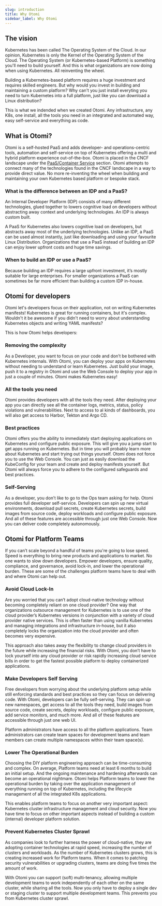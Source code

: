```yaml
---
slug: introduction
title: Why Otomi
sidebar_label: Why Otomi
---
```


## The vision
Kubernetes has been called The Operating System of the Cloud. In our opinion, Kubernetes is only the Kernel of the Operating System of the Cloud. The Operating System (or Kubernetes-based Platform) is something you'll need to build yourself. And this is what organizations are now doing when using Kubernetes. All reinventing the wheel.

Building a Kubernetes-based platform requires a huge investment and requires skilled engineers. But why would you invest in building and maintaining a custom platform? Why can't you just install everyting you need to turn Kubernetes into a full platform, just like you can download a Linux distribution? 

This is what we indended when we created Otomi. Any infrastructure, any K8s, one install, all the tools you need in an integrated and automated way, easy self-service and everything as code.

## What is Otomi?

Otomi is a self-hosted PaaS and adds developer- and operations-centric tools, automation and self-service on top of Kubernetes offering a multi and hybrid platform experience out-of-the-box. Otomi is placed in the CNCF landscape under the [PaaS/Container Service](https://landscape.cncf.io/guide#platform--paas-container-service) section. Otomi attempts to connect many of the technologies found in the CNCF landscape in a way to provide direct value. No more re-inventing the wheel when building and maintaining your own Kubernetes based platform or bespoke stack.

### What is the difference between an IDP and a PaaS?

An Internal Developer Platform (IDP) consists of many different technologies, glued together to lowers cognitive load on developers without abstracting away context and underlying technologies. An IDP is always custom built.

A PaaS for Kubernetes also lowers cognitive load on developers, but abstracts away most of the underlying technologies. Unlike an IDP, a PaaS can be used almost instantly, just like downloading and using your favourite Linux Distribution. Organizations that use a PaaS instead of building an IDP can enjoy lower upfront costs and huge time savings.

### When to build an IDP or use a PaaS?

Because building an IDP requires a large upfront investment, it’s mostly suitable for large enterprises. For smaller organizations a PaaS can sometimes be far more efficient than building a custom IDP in-house.

## Otomi for developers
Otomi let's developers focus on their application, not on writing Kubernetes manifests! Kubernetes is great for running containers, but it's complex. Wouldn't it be awesome if you didn't need to worry about understanding Kubernetes objects and writing YAML manifests?

This is how Otomi helps developers:

### Removing the complexity
As a Developer, you want to focus on your code and don’t be bothered with Kubernetes internals. With Otomi, you can deploy your apps on Kubernetes without needing to understand or learn Kubernetes. Just build your image, push it to a registry in Otomi and use the Web Console to deploy your app in just a couple of minutes. Otomi makes Kubernetes easy!

### All the tools you need
Otomi provides developers with all the tools they need. After deploying your app you can directly see all the container logs, metrics, status, policy violations and vulnerabilities. Next to access to al kinds of dashboards, you will also get access to Harbor, Tekton and Argo CD. 

### Best practices
Otomi offers you the ability to immediately start deploying applications on Kubernetes and configure public exposure. This will give you a jump start to get apps running on Kubernetes. But in time you will probably learn more about Kubernetes and start trying out things yourself. Otomi does not force you to use the Web Console. You can just as easily download the KubeConfig for your team and create and deploy manifests yourself. But Otomi will always force you to adhere to the configured safeguards and best practices.

### Self-Serving
As a developer, you don’t like to go to the Ops team asking for help. Otomi provides full developer self-service. Developers can spin up new virtual environments, download pull secrets, create Kubernetes secrets, build images from source code, deploy workloads and configure public exposure. And all of these features are accessible through just one Web Console. Now you can deliver code completely autonomously.

## Otomi for Platform Teams
If you can’t scale beyond a handful of teams you're going to lose speed. Speed is everything to bring new products and applications to market. No one wants to slow down developers. Empower developers, ensure quality, compliance, and governance, avoid lock-in, and lower the operational burden. These are some of the challenges platform teams have to deal with and where Otomi can help out.

### Avoid Cloud Lock-In
Are you worried that you can’t adopt cloud-native technology without becoming completely reliant on one cloud provider? One way that organizations outsource management for Kubernetes is to use one of the cloud provider’s Kubernetes versions in conjunction with a variety of cloud provider native services. This is often faster than using vanilla Kubernetes and managing integrations and infrastructure in-house, but it also completely locks the organization into the cloud provider and often becomes very expensive.

This approach also takes away the flexibility to change cloud providers in the future while increasing the financial risks. With Otomi, you don’t have to lock yourself into any cloud provider or risk rapidly increasing cloud service bills in order to get the fastest possible platform to deploy containerized applications.

### Make Developers Self Serving
Free developers from worrying about the underlying platform setup while still enforcing standards and best practices so they can focus on delivering code. With Otomi, developers can be fully self-serving. They can spin up new namespaces, get access to all the tools they need, build images from source code, create secrets, deploy workloads, configure public exposure, add service monitors, and much more. And all of these features are accessible through just one web UI.

Platform administrators have access to all the platform applications. Team administrators can create team spaces for development teams and team members can create multiple namespaces within their team space(s).

### Lower The Operational Burden
Choosing the DIY platform engineering approach can be time-consuming and complex. On average, Platform teams need at least 6 months to build an initial setup. And the ongoing maintenance and hardening afterwards can become an operational nightmare. Otomi helps Platform teams to lower the operational burden by taking over the application management of everything running on top of Kubernetes, including the lifecycle management of all the integrated K8s applications.

This enables platform teams to focus on another very important aspect: Kubernetes cluster infrastructure management and cloud security. Now you have time to focus on other important aspects instead of building a custom (internal) developer platform solution.

### Prevent Kubernetes Cluster Sprawl
As companies look to further harness the power of cloud-native, they are adopting container technologies at rapid speed, increasing the number of clusters and workloads. As the number of Kubernetes clusters grows, this is creating increased work for Platform teams. When it comes to patching security vulnerabilities or upgrading clusters, teams are doing five times the amount of work.

With Otomi you can support (soft) multi-tenancy, allowing multiple development teams to work independently of each other on the same cluster, while sharing all the tools. Now you only have to deploy a single dev or staging cluster to support multiple development teams. This prevents you from Kubernetes cluster sprawl.
